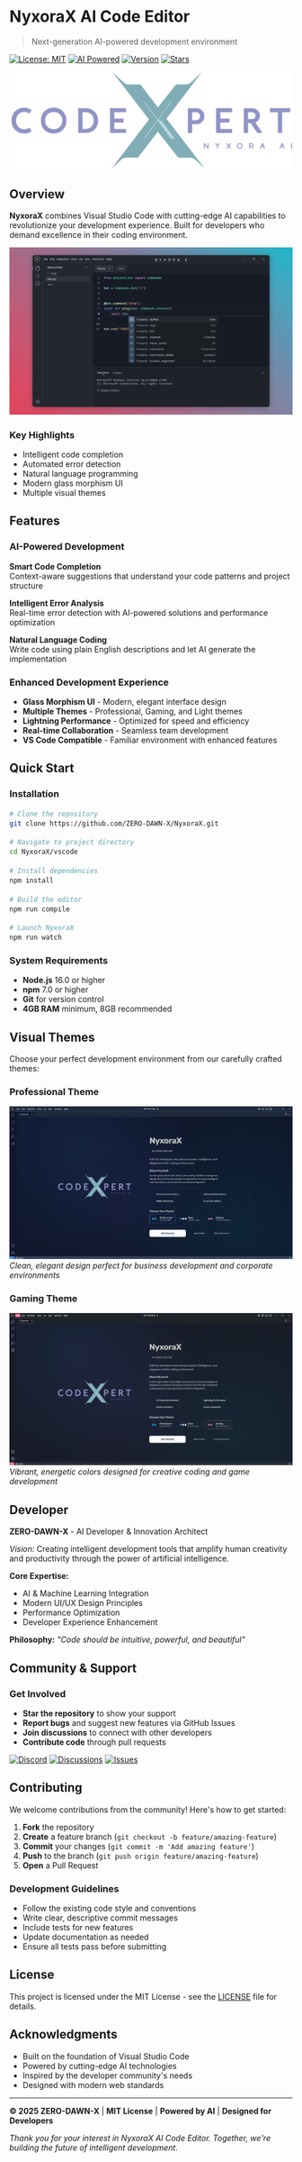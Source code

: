 # NyxoraX AI Code Editor

> Next-generation AI-powered development environment

[![License: MIT](https://img.shields.io/badge/License-MIT-blue.svg)](https://opensource.org/licenses/MIT)
[![AI Powered](https://img.shields.io/badge/AI-Powered-brightgreen.svg)](https://github.com/ZERO-DAWN-X/NyxoraX)
[![Version](https://img.shields.io/badge/Version-2.0-purple.svg)](https://github.com/ZERO-DAWN-X/NyxoraX)
[![Stars](https://img.shields.io/github/stars/ZERO-DAWN-X/NyxoraX?color=yellow)](https://github.com/ZERO-DAWN-X/NyxoraX)

![NyxoraX AI Editor](public/codexpert-logo.png)

## Overview

**NyxoraX** combines Visual Studio Code with cutting-edge AI capabilities to revolutionize your development experience. Built for developers who demand excellence in their coding environment.

![Editor Interface](public/Desktop.png)

### Key Highlights

- Intelligent code completion
- Automated error detection  
- Natural language programming
- Modern glass morphism UI
- Multiple visual themes

## Features

### AI-Powered Development

**Smart Code Completion**  
Context-aware suggestions that understand your code patterns and project structure

**Intelligent Error Analysis**  
Real-time error detection with AI-powered solutions and performance optimization

**Natural Language Coding**  
Write code using plain English descriptions and let AI generate the implementation

### Enhanced Development Experience

- **Glass Morphism UI** - Modern, elegant interface design
- **Multiple Themes** - Professional, Gaming, and Light themes  
- **Lightning Performance** - Optimized for speed and efficiency
- **Real-time Collaboration** - Seamless team development
- **VS Code Compatible** - Familiar environment with enhanced features

## Quick Start

### Installation

```bash
# Clone the repository
git clone https://github.com/ZERO-DAWN-X/NyxoraX.git

# Navigate to project directory
cd NyxoraX/vscode

# Install dependencies
npm install

# Build the editor
npm run compile

# Launch NyxoraX
npm run watch
```

### System Requirements

- **Node.js** 16.0 or higher
- **npm** 7.0 or higher
- **Git** for version control
- **4GB RAM** minimum, 8GB recommended

## Visual Themes

Choose your perfect development environment from our carefully crafted themes:

### Professional Theme

![Professional Theme](public/Professional-Theme.png)
*Clean, elegant design perfect for business development and corporate environments*

### Gaming Theme

![Gaming Theme](public/Gameing-theme.png)
*Vibrant, energetic colors designed for creative coding and game development*

## Developer

**ZERO-DAWN-X** - AI Developer & Innovation Architect

*Vision:* Creating intelligent development tools that amplify human creativity and productivity through the power of artificial intelligence.

**Core Expertise:**

- AI & Machine Learning Integration
- Modern UI/UX Design Principles
- Performance Optimization  
- Developer Experience Enhancement

**Philosophy:** *"Code should be intuitive, powerful, and beautiful"*

## Community & Support

### Get Involved

- **Star the repository** to show your support
- **Report bugs** and suggest new features via GitHub Issues
- **Join discussions** to connect with other developers
- **Contribute code** through pull requests

[![Discord](https://img.shields.io/badge/Discord-Join%20Chat-7289da?logo=discord)](https://discord.gg/nyxorax)
[![Discussions](https://img.shields.io/badge/GitHub-Discussions-181717?logo=github)](https://github.com/ZERO-DAWN-X/NyxoraX/discussions)
[![Issues](https://img.shields.io/badge/Report-Issues-red?logo=github)](https://github.com/ZERO-DAWN-X/NyxoraX/issues)

## Contributing

We welcome contributions from the community! Here's how to get started:

1. **Fork** the repository
2. **Create** a feature branch (`git checkout -b feature/amazing-feature`)
3. **Commit** your changes (`git commit -m 'Add amazing feature'`)
4. **Push** to the branch (`git push origin feature/amazing-feature`)
5. **Open** a Pull Request

### Development Guidelines

- Follow the existing code style and conventions
- Write clear, descriptive commit messages  
- Include tests for new features
- Update documentation as needed
- Ensure all tests pass before submitting

## License

This project is licensed under the MIT License - see the [LICENSE](LICENSE.txt) file for details.

## Acknowledgments

- Built on the foundation of Visual Studio Code
- Powered by cutting-edge AI technologies
- Inspired by the developer community's needs
- Designed with modern web standards

---

**© 2025 ZERO-DAWN-X** | **MIT License** | **Powered by AI** | **Designed for Developers**

*Thank you for your interest in NyxoraX AI Code Editor. Together, we're building the future of intelligent development.*
